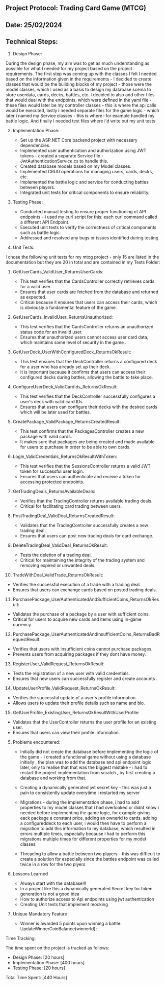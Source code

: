 ﻿## Project Protocol: Trading Card Game (MTCG)

## Date: 25/02/2024

## Technical Steps:

1. Design Phase:

During the design phase, my aim was to get as much understanding as possible for what I needed for my project based on the project requirements. The first step was coming up with the classes
I felt I needed based on the information given in the requirements - I decided to create classes that would be the building blocks of my project - those were the model classes,
which I used as a basis to design my database scema to store userdata, cards, decks, battles, etc. I decided to also add other files that would deal with the endpoints, which were defined
in the yaml file - these files would later be my controller classes - this is where the api calls would be executed, lastly i needed separate files for the game logic - which later i named
my Service classes - this is where i for example handled my battle logic. And finally I needed test files where i'd write out my unit tests

2. Implementation Phase:
   - Set up the ASP.NET Core backend project with necessary dependencies.
   - Implemented user authentication and authorization using JWT tokens - created a separate Service file - JwtAuthenticationService.cs to handle this.
   - Created database models based on my Model classes.
   - Implemented CRUD operations for managing users, cards, decks, etc.
   - Implemented the battle logic and service for conducting battles between players.
   - Integrated unit tests for critical components to ensure reliability.

3. Testing Phase:
   - Conducted manual testing to ensure proper functioning of API endpoints - i used my curl script for this: each curl command called a different API Endpoint.
   - Executed unit tests to verify the correctness of critical components such as battle logic.
   - Addressed and resolved any bugs or issues identified during testing.



4. Unit Tests:

I chose the following unit tests for my mtcg project - only 15 are listed in the documentation but they are 20 in total and are contained in my Tests Folder:

1. GetUserCards_ValidUser_ReturnsUserCards:
   - This test verifies that the CardsController correctly retrieves cards for a valid user.
   - Ensures that user cards are fetched from the database and returned as expected.
   - Critical because it ensures that users can access their cards, which is obviously a fundamental feature of the game.

2. GetUserCards_InvalidUser_ReturnsUnauthorized:
   - This test verifies that the CardsController returns an unauthorized status code for an invalid user.
   - Ensures that unauthorized users cannot access user card data, which maintains some level of security in the game .

3. GetUserDeck_UserWithConfiguredDeck_ReturnsOkResult:
   - This test ensures that the DeckController returns a configured deck for a user who has already set up their deck.
   - It is important because it confirms that users can access their configured decks during battles, allowing the battle to take place.

4. ConfigureUserDeck_ValidCardIds_ReturnsOkResult:
   - This test verifies that the DeckController successfully configures a user's deck with valid card IDs.
   - Ensures that users can configure their decks with the desired cards which will be later used for battles.

5. CreatePackage_ValidPackage_ReturnsCreatedResult:
   - This test confirms that the PackagesController creates a new package with valid cards.
   - It makes sure that packages are being created and made available for users to purchase in order to be able to own cards.

6. Login_ValidCredentials_ReturnsOkResultWithToken:
   - This test verifies that the SessionsController returns a valid JWT token for successful user login.
   - Ensures that users can authenticate and receive a token for accessing protected endpoints.

7. GetTradingDeals_ReturnsAvailableDeals:
   - Verifies that the TradingController returns available trading deals.
   - Critical for facilitating card trading between users.

8. PostTradingDeal_ValidDeal_ReturnsCreatedResult:
   - Validates that the TradingController successfully creates a new trading deal.
   - Ensures that users can post new trading deals for card exchange.

9. DeleteTradingDeal_ValidDeal_ReturnsOkResult:
   - Tests the deletion of a trading deal.
   - Critical for maintaining the integrity of the trading system and removing expired or unwanted deals.

10. TradeWithDeal_ValidTrade_ReturnsOkResult:
   - Verifies the successful execution of a trade with a trading deal.
   - Ensures that users can exchange cards based on posted trading deals.

11. PurchasePackage_UserAuthenticatedAndSufficientCoins_ReturnsOkResult:
   - Validates the purchase of a package by a user with sufficient coins.
   - Critical for users to acquire new cards and items using in-game currency.

12. PurchasePackage_UserAuthenticatedAndInsufficientCoins_ReturnsBadRequestResult:
   - Verifies that users with insufficient coins cannot purchase packages.
   - Prevents users from acquiring packages if they dont have money.

13. RegisterUser_ValidRequest_ReturnsOkResult:
   - Tests the registration of a new user with valid credentials.
   - Ensures that new users can successfully register and create accounts .

14. UpdateUserProfile_ValidRequest_ReturnsOkResult:
   - Verifies the successful update of a user's profile information.
   - Allows users to update their profile details such as name and bio.

15. GetUserProfile_ExistingUser_ReturnsOkResultWithUserProfile:
   - Validates that the UserController returns the user profile for an existing user.
   - Ensures that users can view their profile information.


5. Problems encountered:

    - Initially did not create the database before implementing the logic of the game - i created a functional game without using a database initially , the plan was to add the database
      and api endpoint logic later, only to realise that that was the biggest mistake - i had to restart the project implementation from scratch , by first creating a database and working from that.

    - Creating a dynamically generated jwt secret key - this was just a pain to consistently update everytime i restarted my server

    - Migrations - during the implementation phase, i had to add properties to my model classes that i had overlooked or didnt know i needed before implementing the game logic,
      for example giving eack package a constant price, adding an ownerid to cards, adding a configureddeck to each user, i would then have to perform a migration to add this information to my database, which resulted in errors multiple times,
      especially because i had to perform this migrations multiple times for different properties for my model classes

    - Threading to allow a battle between two players - this was difficult to create a solution for especially since the battles endpoint was called twice in a row for the two plyers


6. Lessons Learned

    - Always start with the database!!!
    - In a project like this a dynamically generated Secret key for token generation is not a good idea
    - How to authorize access to Api endpoints using jwt authentication
    - Creating Unit tests that implement mocking 


7. Unique Mandatory Feature

    - Winner is awarded 5 points upon winning a battle: UpdateWinnerCoinBalance(winnerId);

Time Tracking:

The time spent on the project is tracked as follows:

- Design Phase: [20 hours]
- Implementation Phase: [400 hours] 
- Testing Phase: [20 hours]

Total Time Spent: [440 Hours]

